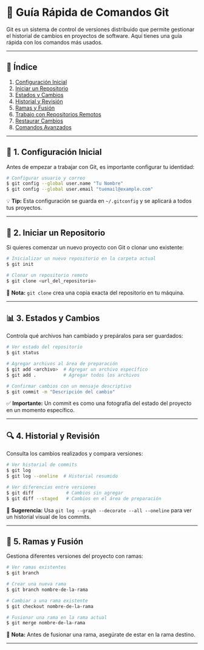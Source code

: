 
# 🚀 Guía Rápida de Comandos Git

Git es un sistema de control de versiones distribuido que permite gestionar el historial de cambios en proyectos de software. Aquí tienes una guía rápida con los comandos más usados.

---

## 📖 Índice
1. [Configuración Inicial](#1-configuración-inicial)
2. [Iniciar un Repositorio](#2-iniciar-un-repositorio)
3. [Estados y Cambios](#3-estados-y-cambios)
4. [Historial y Revisión](#4-historial-y-revisión)
5. [Ramas y Fusión](#5-ramas-y-fusión)
6. [Trabajo con Repositorios Remotos](#6-trabajo-con-repositorios-remotos)
7. [Restaurar Cambios](#7-restaurar-cambios)
8. [Comandos Avanzados](#8-comandos-avanzados)


---

## 📌 1. Configuración Inicial
Antes de empezar a trabajar con Git, es importante configurar tu identidad:

```bash
# Configurar usuario y correo
$ git config --global user.name "Tu Nombre"
$ git config --global user.email "tuemail@example.com"
```
💡 **Tip:** Esta configuración se guarda en `~/.gitconfig` y se aplicará a todos tus proyectos.

---

## 📂 2. Iniciar un Repositorio
Si quieres comenzar un nuevo proyecto con Git o clonar uno existente:

```bash
# Inicializar un nuevo repositorio en la carpeta actual
$ git init

# Clonar un repositorio remoto
$ git clone <url_del_repositorio>
```
📝 **Nota:** `git clone` crea una copia exacta del repositorio en tu máquina.

---

## 📊 3. Estados y Cambios
Controla qué archivos han cambiado y prepáralos para ser guardados:

```bash
# Ver estado del repositorio
$ git status

# Agregar archivos al área de preparación
$ git add <archivo>  # Agregar un archivo específico
$ git add .          # Agregar todos los archivos

# Confirmar cambios con un mensaje descriptivo
$ git commit -m "Descripción del cambio"
```
✅ **Importante:** Un commit es como una fotografía del estado del proyecto en un momento específico.

---

## 🔍 4. Historial y Revisión
Consulta los cambios realizados y compara versiones:

```bash
# Ver historial de commits
$ git log
$ git log --oneline  # Historial resumido

# Ver diferencias entre versiones
$ git diff            # Cambios sin agregar
$ git diff --staged   # Cambios en el área de preparación
```
👀 **Sugerencia:** Usa `git log --graph --decorate --all --oneline` para ver un historial visual de los commits.

---

## 🌿 5. Ramas y Fusión
Gestiona diferentes versiones del proyecto con ramas:

```bash
# Ver ramas existentes
$ git branch

# Crear una nueva rama
$ git branch nombre-de-la-rama

# Cambiar a una rama existente
$ git checkout nombre-de-la-rama

# Fusionar una rama en la rama actual
$ git merge nombre-de-la-rama
```
🔀 **Nota:** Antes de fusionar una rama, asegúrate de estar en la rama destino.

---
